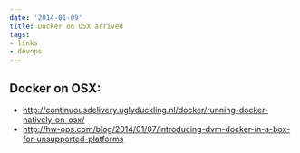 ```yaml
---
date: '2014-01-09'
title: Docker on OSX arrived
tags:
- links
- devops
---
```



## Docker on OSX:

  - http://continuousdelivery.uglyduckling.nl/docker/running-docker-natively-on-osx/
  - http://hw-ops.com/blog/2014/01/07/introducing-dvm-docker-in-a-box-for-unsupported-platforms
